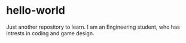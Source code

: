 # hello-world
Just another repository to learn. 
I am an Engineering student, who has intrests in coding and game design. 
